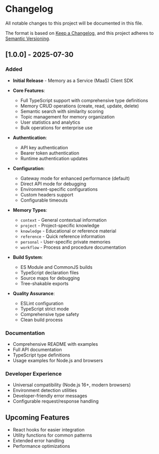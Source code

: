 # Changelog

All notable changes to this project will be documented in this file.

The format is based on [Keep a Changelog](https://keepachangelog.com/en/1.0.0/),
and this project adheres to [Semantic Versioning](https://semver.org/spec/v2.0.0.html).

## [1.0.0] - 2025-07-30

### Added

- **Initial Release** - Memory as a Service (MaaS) Client SDK
- **Core Features**:
  - Full TypeScript support with comprehensive type definitions
  - Memory CRUD operations (create, read, update, delete)
  - Semantic search with similarity scoring
  - Topic management for memory organization
  - User statistics and analytics
  - Bulk operations for enterprise use

- **Authentication**:
  - API key authentication
  - Bearer token authentication
  - Runtime authentication updates

- **Configuration**:
  - Gateway mode for enhanced performance (default)
  - Direct API mode for debugging
  - Environment-specific configurations
  - Custom headers support
  - Configurable timeouts

- **Memory Types**:
  - `context` - General contextual information
  - `project` - Project-specific knowledge
  - `knowledge` - Educational or reference material
  - `reference` - Quick reference information
  - `personal` - User-specific private memories
  - `workflow` - Process and procedure documentation

- **Build System**:
  - ES Module and CommonJS builds
  - TypeScript declaration files
  - Source maps for debugging
  - Tree-shakable exports

- **Quality Assurance**:
  - ESLint configuration
  - TypeScript strict mode
  - Comprehensive type safety
  - Clean build process

### Documentation

- Comprehensive README with examples
- Full API documentation
- TypeScript type definitions
- Usage examples for Node.js and browsers

### Developer Experience

- Universal compatibility (Node.js 16+, modern browsers)
- Environment detection utilities
- Developer-friendly error messages
- Configurable request/response handling

## Upcoming Features

- React hooks for easier integration
- Utility functions for common patterns
- Extended error handling
- Performance optimizations